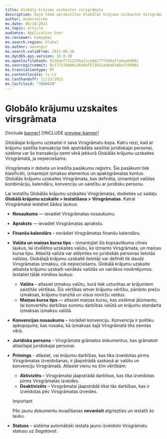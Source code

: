 ```yaml
---
title: Globālo krājumu uzskaites virsgrāmata
description: Šajā tēmā aprakstītas Globālās krājumu uzskaites Virsgrāmatas, kas definētas, izmantojot valūtas kombināciju, kalendāru, konvenciju un saistību ar juridisku personu.
author: AndersGirke
ms.date: 06/18/2021
ms.topic: article
audience: Application User
ms.reviewer: kamaybac
ms.search.region: Global
ms.author: aevengir
ms.search.validFrom: 2021-06-18
ms.dyn365.ops.version: 10.0.20
ms.openlocfilehash: 0130aef7212256a11ca9d27ffdd4af7a0aa6d98c
ms.sourcegitcommit: 8c17717b800c2649af573851ab640368af299981
ms.translationtype: MT
ms.contentlocale: lv-LV
ms.lasthandoff: 11/23/2021
ms.locfileid: "7860429"
---
```

# <a name="global-inventory-accounting-ledger"></a>Globālo krājumu uzskaites virsgrāmata

[!include [banner](../includes/banner.md)]
[!INCLUDE [preview-banner](../includes/preview-banner.md)]
<!--KFM: Preview until 4/30/2022 -->

Globālajai krājumu uzskaitei ir sava Virsgrāmatu kopa. Katru reizi, kad ar krājumu saistīta transakcija tiek apstrādāta saistītai juridiskajai personai, sistēma var šo transakciju ņemt vērā jebkurā Globālās krājumu uzskaites Virsgrāmatā, ja nepieciešams.

Virsgrāmata ir debeta un kredīta pasākumu reģistrs. Šie pasākumi tiek klasificēti, izmantojot izmaksu elementus un apakšgrāmatas kontus. Globālās krājumu uzskaites Virsgrāmata, kas definēta, izmantojot valūtas kombināciju, kalendāru, konvenciju un saistību ar juridisku personu.

Lai iestatītu Globālās krājumu uzskaites Virsgrāmatas, dodieties uz sadaļu **Globālā krājumu uzskaite \> Iestatīšana \> Virsgrāmatas**. Katrai Virsgrāmatai iestatiet šādus laukus:

- **Nosaukums** — ievadiet Virsgrāmatas nosaukumu.
- **Apraksts** — ievadiet Virsgrāmatas aprakstu.
- **Finanšu kalendārs** – norādiet Virsgrāmatas finanšu kalendāru.
- **Valūta un maiņas kursa tips** – izmantojiet šīs kopsavilkuma cilnes laukus, lai izvēlētos uzskaites valūtu, ko izmanto Virsgrāmata, un maiņas kursa tipu. Atlasītā valūta var atšķirties no juridiskās personas lietotās valūtas. Globālajā krājumu uzskaitē lietotāji var definēt tik daudz Virsgrāmatas izmaksu, cik nepieciešams. Globālā krājumu uzskaite atbalsta krājumu uzskaiti vairākās valūtās un vairākos novērtējumos. Iestatiet tālāk minētos laukus:

    - **Valūta** – atlasiet izmaksu valūtu, kurā tiek uzturētas ar krājumiem saistītās vērtības. Šīs vērtības ietver krājumu vērtību, pārdoto preču izmaksas, krājumu tranzītā un visus noviržu veidus.
    - **Maiņas kursa tips** — atlasiet maiņas kursu, kas sistēmai jāizmanto, lai konvertētu darbības summu darbības valūtā un krājumu standarta izmaksas izmaksu valūtā.

- **Konvencijas nosaukums** – norādiet konvenciju. Konvencija ir politiku apkopojums, kas nosaka, kā izmaksas šajā Virsgrāmatā tiks ņemtas vērā.
- **Juridiska persona** – Virsgrāmata grāmatos dokumentus, kas grāmatoti atlasītajai juridiskajai personai.
- **Primings** - atlasiet, vai krājumu darbības, kas tika izveidotas pirms Virsgrāmatas izveidošanas, ir jāapstrādā saskaņā ar valūtu un konvenciju Virsgrāmatā. Atlasiet vienu no šīm vērtībām:

    - **Aktivizēts** – Virsgrāmatai jāapstrādā darbības, kas tika izveidotas pirms Virsgrāmatas izveides.
    - **Deaktivizēts** – Virsgrāmatai jāapstrādā tikai tās darbības, kas ir izveidotas pēc Virsgrāmatas izveides.

    > [!IMPORTANT]
    > Pēc jaunu dokumentu ievadīšanas **nevarēsit** atgriezties un iestatīt šo lauku.

- **Statuss** – sistēma automātiski iestata jauno izveidoto Virsgrāmatu statusu uz *Sagatavot*.

